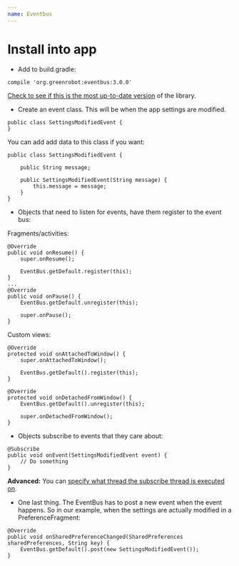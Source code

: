 ```yaml
---
name: Eventbus
---
```


# Install into app

* Add to build.gradle:
```
compile 'org.greenrobot:eventbus:3.0.0'
```
[Check to see if this is the most up-to-date version](https://github.com/greenrobot/EventBus/releases) of the library.

* Create an event class. This will be when the app settings are modified.
```
public class SettingsModifiedEvent {
}
```
You can add add data to this class if you want:
```
public class SettingsModifiedEvent {

    public String message;

    public SettingsModifiedEvent(String message) {
        this.message = message;
    }
}
```

* Objects that need to listen for events, have them register to the event bus:

Fragments/activities:
```
@Override
public void onResume() {
    super.onResume();

    EventBus.getDefault.register(this);
}
...
@Override
public void onPause() {
    EventBus.getDefault.unregister(this);

    super.onPause();
}
```

Custom views:
```
@Override
protected void onAttachedToWindow() {
    super.onAttachedToWindow();

    EventBus.getDefault().register(this);
}

@Override
protected void onDetachedFromWindow() {
    EventBus.getDefault().unregister(this);

    super.onDetachedFromWindow();
}
```

* Objects subscribe to events that they care about:
```
@Subscribe
public void onEvent(SettingsModifiedEvent event) {
    // Do something
}
```
**Advanced:** You can [specify what thread the subscribe thread is executed on](http://greenrobot.org/eventbus/documentation/delivery-threads-threadmode/). 

* One last thing. The EventBus has to post a new event when the event happens. So in our example, when the settings are actually modified in a PreferenceFragment:
```
@Override
public void onSharedPreferenceChanged(SharedPreferences sharedPreferences, String key) {
    EventBus.getDefault().post(new SettingsModifiedEvent());
}
```
